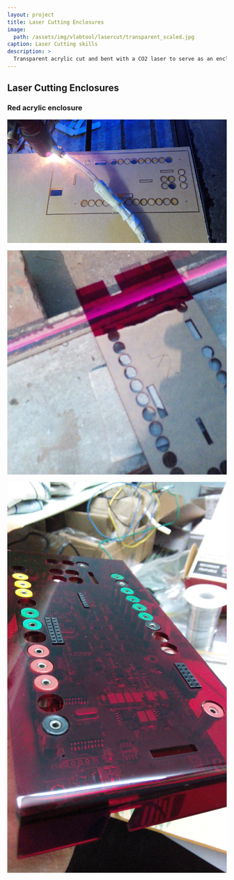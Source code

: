 ```yaml
---
layout: project
title: Laser Cutting Enclosures
image:  
  path: /assets/img/vlabtool/lasercut/transparent_scaled.jpg
caption: Laser Cutting skills
description: >
  Transparent acrylic cut and bent with a CO2 laser to serve as an enclosure for a prototype called the Python Powered Scientific Instrumentation Tool.
---
```


## Laser Cutting Enclosures

### Red acrylic enclosure

![](/assets/img/vlabtool/lasercut/cutting.jpg)

![](/assets/img/vlabtool/lasercut/bending.jpg)

![](/assets/img/vlabtool/lasercut/assembled.jpg)